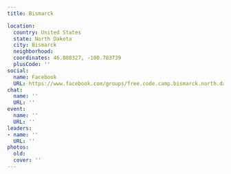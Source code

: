 ```yaml
---
title: Bismarck

location:
  country: United States
  state: North Dakota
  city: Bismarck
  neighborhood: 
  coordinates: 46.808327, -100.783739
  plusCode: ''
social:
  name: Facebook
  URL: https://www.facebook.com/groups/free.code.camp.bismarck.north.dakota
chat:
  name: ''
  URL: ''
event:
  name: ''
  URL: ''
leaders:
- name: ''
  URL: ''
photos:
  old: 
  cover: ''
---
```

